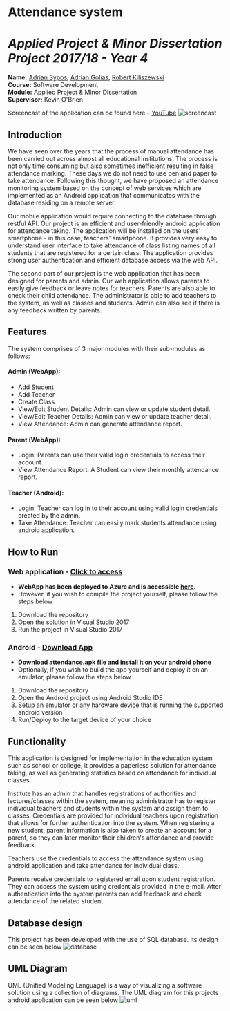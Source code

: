 # Attendance system

# *Applied Project & Minor Dissertation Project 2017/18 - Year 4*

**Name:** [Adrian Sypos](https://github.com/sarlianth), [Adrian Golias](https://github.com/snow246), [Robert Kiliszewski](https://github.com/robertkiliszewski) </br>
**Course:** Software Development </br>
**Module:** Applied Project & Minor Dissertation </br>
**Supervisor:** Kevin O'Brien </br>

Screencast of the application can be found here - [YouTube](https://youtu.be/YrmQMPoCGwI)
![screencast](https://github.com/Sarlianth/fingerprint-auth/blob/master/Screencast.gif)

## Introduction

We have seen over the years that the process of manual attendance has been carried out across almost all educational institutions. The process is not only time consuming but also sometimes inefficient resulting in false attendance marking. These days we do not need to use pen and paper to take attendance. Following this thought, we have proposed an attendance monitoring system based on the concept of web services which are implemented as an Android application that communicates with the database residing on a remote server. 

Our mobile application would require connecting to the database through restful API. Our project is an efficient and user-friendly android application for attendance taking. The application will be installed on the users' smartphone - in this case, teachers' smartphone. It provides very easy to understand user interface to take attendance of class listing names of all students that are registered for a certain class. The application provides strong user authentication and efficient database access via the web API.

The second part of our project is the web application that has been designed for parents and admin. Our web application allows parents to easily give feedback or leave notes for teachers. Parents are also able to check their child attendance. The administrator is able to add teachers to the system, as well as classes and students. Admin can also see if there is any feedback written by parents.

## Features

The system comprises of 3 major modules with their sub-modules as follows:

#### Admin (WebApp):
* Add Student
* Add Teacher
* Create Class
* View/Edit Student Details: Admin can view or update student detail.
* View/Edit Teacher Details: Admin can view or update teacher detail.
* View Attendance: Admin can generate attendance report.

#### Parent (WebApp):
* Login: Parents can use their valid login credentials to access their account.
* View Attendance Report: A Student can view their monthly attendance report.

#### Teacher (Android):
* Login: Teacher can log in to their account using valid login credentials created by the admin.
* Take Attendance: Teacher can easily mark students attendance using android application.

## How to Run

### Web application - [Click to access](http://attendancegroup13.azurewebsites.net/)
 - **WebApp has been deployed to Azure and is accessible [here](http://attendancegroup13.azurewebsites.net/).**
 - However, if you wish to compile the project yourself, please follow the steps below
1. Download the repository
2. Open the solution in Visual Studio 2017
3. Run the project in Visual Studio 2017

### Android - [Download App](https://github.com/Sarlianth/fingerprint-auth/raw/master/attendance.apk)
 - **Download [attendance.apk](https://github.com/Sarlianth/fingerprint-auth/raw/master/attendance.apk) file and install it on your android phone**
 - Optionally, if you wish to build the app yourself and deploy it on an emulator, please follow the steps below
1. Download the repository
2. Open the Android project using Android Studio IDE
3. Setup an emulator or any hardware device that is running the supported android version
4. Run/Deploy to the target device of your choice

## Functionality

This application is designed for implementation in the education system such as school or college, it provides a paperless solution for attendance taking, as well as generating statistics based on attendance for individual classes.

Institute has an admin that handles registrations of authorities and lectures/classes within the system, meaning administrator has to register individual teachers and students within the system and assign them to classes. Credentials are provided for individual teachers upon registration that allows for further authentication into the system. When registering a new student, parent information is also taken to create an account for a parent, so they can later monitor their children's attendance and provide feedback.

Teachers use the credentials to access the attendance system using android application and take attendance for individual class.

Parents receive credentials to registered email upon student registration. They can access the system using credentials provided in the e-mail. After authentication into the system parents can add feedback and check attendance of the related student.

## Database design

This project has been developed with the use of SQL database. Its design can be seen below
![database](https://github.com/Sarlianth/fingerprint-auth/blob/master/database.jpg)

## UML Diagram
UML (Unified Modeling Language) is a way of visualizing a software solution using a collection of diagrams. The UML diagram for this projects android application can be seen below
![uml](https://github.com/Sarlianth/fingerprint-auth/blob/master/uml.jpg)
